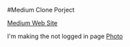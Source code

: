 #Medium Clone Porject

[Medium Web Site](https://medium.com/)

I'm making the not logged in page
[Photo](/img/aa.PNG)